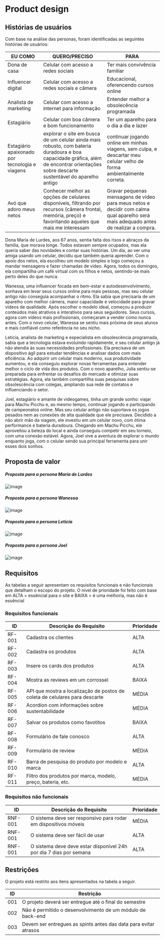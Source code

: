 # Product design


## Histórias de usuários

Com base na análise das personas, foram identificadas as seguintes histórias de usuários:

|EU COMO              | QUERO/PRECISO                                |PARA                                       |
|---------------------|----------------------------------------------|-------------------------------------------|
|Dona de casa         | Celular com acesso a redes sociais           | Ter mais convivência familiar             |
|Influencer digital   | Celular com acesso a redes sociais e câmera  | Educacional, oferencendo cursos online    |
|Analista de marketing| Celular com acesso a internet para informação| Entender melhor a obsolecência programada |
|Estagiário           | Celular com boa câmera e bom funcionamento   | Ter um aparelho para o dia a dia e lazer  |
|Estagiário apaixonado por tecnologia e viagens | explorar o site em busca de um celular ainda mais robusto, com bateria duradoura e boa capacidade gráfica, além de encontrar orientações sobre descarte sustentável do aparelho antigo   | continuar jogando online em minhas viagens, sem culpa, e descartar meu celular velho de forma ambientalmente correta.  |
|Avó que adoro meus netos| Conhecer melhor as opções de celulares disponíveis, filtrando por recursos (câmera frontal, memória, preço) e favoritando aqueles que mais me interessam | Gravar pequenas mensagens de vídeo para meus netos e decidir com calma qual aparelho será mais adequado antes de realizar a compra.|


Dona Maria de Lurdes, aos 67 anos, sentia falta dos risos e abraços da família, que morava longe. Todos estavam sempre ocupados, mas ela queria saber das novidades e contar suas histórias. Um dia, ao ver uma amiga usando um celular, decidiu que também queria aprender. Com o apoio dos netos, ela escolheu um modelo simples e logo começou a mandar mensagens e fazer chamadas de vídeo. Agora, todos os domingos, ela compartilha um café virtual com os filhos e netos, sentindo-se mais perto deles do que nunca.

Wanessa, uma influencer focada em bem-estar e autodesenvolvimento, sonhava em levar seus cursos online para mais pessoas, mas seu celular antigo não conseguia acompanhar o ritmo. Ela sabia que precisaria de um aparelho com melhor câmera, maior capacidade e velocidade para gravar vídeos de qualidade. Após escolher o modelo ideal, começou a produzir conteúdos mais atrativos e interativos para seus seguidores. Seus cursos, agora com vídeos mais profissionais, começaram a vender como nunca antes. Com o novo celular, Wanessa se sentiu mais próxima de seus alunos e mais confiável como referência no seu nicho.

Leticia, analista de marketing e especialista em obsolescência programada, sabia que a tecnologia estava evoluindo rapidamente, e seu celular antigo já não atendia às suas necessidades profissionais. Ela precisava de um dispositivo ágil para estudar tendências e analisar dados com mais eficiência. Ao adquirir um celular mais moderno, sua produtividade aumentou, e ela conseguiu explorar novas ferramentas para entender melhor o ciclo de vida dos produtos. Com o novo aparelho, Julia sentiu-se preparada para enfrentar os desafios do mercado e otimizar suas estratégias. Agora, ela também compartilha suas pesquisas sobre obsolescência com colegas, ampliando sua rede de contatos e influenciando o setor.

Joel, estagiário e amante de videogames, tinha um grande sonho: viajar para Machu Picchu e, ao mesmo tempo, continuar jogando e participando de campeonatos online. Mas seu celular antigo não suportava os jogos pesados nem as conexões de alta qualidade que ele precisava. Decidido a não abrir mão da viagem, ele investiu em um celular novo, com ótima performance e bateria duradoura. Chegando em Machu Picchu, ele aproveitou a beleza do local e ainda conseguiu competir em seu torneio, com uma conexão estável. Agora, Joel vive a aventura de explorar o mundo enquanto joga, com o celular sendo sua principal ferramenta para unir esses dois sonhos.



## Proposta de valor



##### Proposta para a persona Maria de Lurdes

![image](https://github.com/user-attachments/assets/2a2a03c7-afa3-47f4-9cf9-ab31e6251980)

##### Proposta para a persona Wanessa

![image](https://github.com/user-attachments/assets/8d737051-7e9f-44e1-9d30-0b3039ed34da)

##### Proposta para a persona Leticia

![image](https://github.com/user-attachments/assets/13c921a6-cc04-4fd9-a71f-7167c455146c)

##### Proposta para a persona Joel

![image](https://github.com/user-attachments/assets/19e50dae-4f2b-43a2-99ae-212a314a91c7)

## Requisitos

As tabelas a seguir apresentam os requisitos funcionais e não funcionais que detalham o escopo do projeto.
O nível de prioridade foi feito com base em ALTA = essêncial para o site e BAIXA = é uma melhoria, mas não é essêncial 

### Requisitos funcionais

| ID     | Descrição do Requisito                                   | Prioridade |
| ------ | ---------------------------------------------------------- | ---------- |
| RF-001 | Cadastra os clientes | ALTA       |
| RF-002 | Cadastra os produtos | ALTA     |
| RF-003 | Insere os cards dos produtos | ALTA       |
| RF-004 | Mostra as reviews em um corrossel  | BAIXA       |
| RF-005 | API que mostra a localização de postos de coleta de celulares para descarte | MÉDIA       |
| RF-006 | Acordion com informações sobre sustentabilidade | MÉDIA       |
| RF-007 | Salvar os produtos como favotitos | BAIXA       |
| RF-008 | Formulário de fale conosco | ALTA       |
| RF-009 | Formulário de review | MÉDIA       |
| RF-010 | Barra de pesquisa do produto por modelo e marca | ALTA       |
| RF-011 | Filtro dos produtos por marca, modelo, preço, bateria, etc. | MÉDIA       |

### Requisitos não funcionais

| ID      | Descrição do Requisito                                                              | Prioridade |
| ------- | ------------------------------------------------------------------------------------- | ---------- |
| RNF-001 | O sistema deve ser responsivo para rodar em dispositivos móveis | MÉDIA     |
| RNF-001 | O sistema deve ser fácil de usar | ALTA     |
| RNF-001 | O sistema deve deve estar disponível 24h por dia 7 dias por semana | ALTA     |

## Restrições


O projeto está restrito aos itens apresentados na tabela a seguir.

|ID| Restrição                                             |
|--|-------------------------------------------------------|
|001| O projeto deverá ser entregue até o final do semestre  |
|002| Não é permitido o desenvolvimento de um módulo de back-end    |
|003| Devem ser entregues as spints antes das data para evitar atrasos    |
